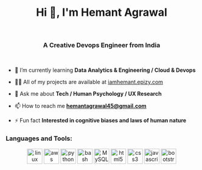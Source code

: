 

<h1 align="center">Hi 👋, I'm Hemant Agrawal</h1>
<br>
<h3 align="center">A Creative Devops Engineer from India</h3>
<br>

- 🌱 I’m currently learning **Data Analytics & Engineering / Cloud & Devops**

- 👨‍💻 All of my projects are available at [iamhemant.epizy.com](iamhemant.epizy.com)

- 💬 Ask me about **Tech / Human Psychology / UX Research**

- 📫 How to reach me **hemantagrawal45@gmail.com**

- ⚡ Fun fact **Interested in cognitive biases and laws of human nature**

<!-- <h3 align="left">Connect with me:</h3>
<p align="left">
<a href="https://linkedin.com/in/hemant-agrawal-7b633b156" target="blank"><img align="center" src="https://raw.githubusercontent.com/rahuldkjain/github-profile-readme-generator/master/src/images/icons/Social/linked-in-alt.svg" alt="hemant-agrawal-7b633b156" height="10" width="20" /></a>
<a href="https://www.hackerrank.com/hemantagrawal45" target="blank"><img align="center" src="https://raw.githubusercontent.com/rahuldkjain/github-profile-readme-generator/master/src/images/icons/Social/hackerrank.svg" alt="hemantagrawal45" height="30" width="40" /></a>
</p> -->

<h3 align="left">Languages and Tools:</h3>
<div align="center" dir="auto">
 <a target="_blank" rel="noopener noreferrer nofollow" href="https://camo.githubusercontent.com/88034950e03b3c109dec93b1e35db0d960bf4fceb748d80a131363bd2336e12e/68747470733a2f2f736b696c6c69636f6e732e6465762f69636f6e733f693d6c696e7578"><img src="https://camo.githubusercontent.com/88034950e03b3c109dec93b1e35db0d960bf4fceb748d80a131363bd2336e12e/68747470733a2f2f736b696c6c69636f6e732e6465762f69636f6e733f693d6c696e7578" width="40px" alt="linux icon" data-canonical-src="https://skillicons.dev/icons?i=linux" style="max-width: 100%;"></a>
<a target="_blank" rel="noopener noreferrer nofollow" href="https://camo.githubusercontent.com/232a8e1bc75eaa4cbe170db028a7d10a53a52089f5ad717dd175378eb3517f81/68747470733a2f2f736b696c6c69636f6e732e6465762f69636f6e733f693d617773"><img src="https://camo.githubusercontent.com/232a8e1bc75eaa4cbe170db028a7d10a53a52089f5ad717dd175378eb3517f81/68747470733a2f2f736b696c6c69636f6e732e6465762f69636f6e733f693d617773" width="40px" alt="aws icon" data-canonical-src="https://skillicons.dev/icons?i=aws" style="max-width: 100%;"></a>
<a target="_blank" rel="noopener noreferrer nofollow" href="https://camo.githubusercontent.com/6a9e440abe7195550fbb7385593e3838031e3d1cbbf3802c385beebe76fe6dbb/68747470733a2f2f736b696c6c69636f6e732e6465762f69636f6e733f693d707974686f6e"><img src="https://camo.githubusercontent.com/6a9e440abe7195550fbb7385593e3838031e3d1cbbf3802c385beebe76fe6dbb/68747470733a2f2f736b696c6c69636f6e732e6465762f69636f6e733f693d707974686f6e" width="40px" alt="python icon" data-canonical-src="https://skillicons.dev/icons?i=python" style="max-width: 100%;"></a>
<a target="_blank" rel="noopener noreferrer nofollow" href="https://camo.githubusercontent.com/07e4f940b7e6239e342256bca5e95cd0b51406ae1570bba067ce3f1ccc76e350/68747470733a2f2f736b696c6c69636f6e732e6465762f69636f6e733f693d62617368"><img src="https://camo.githubusercontent.com/07e4f940b7e6239e342256bca5e95cd0b51406ae1570bba067ce3f1ccc76e350/68747470733a2f2f736b696c6c69636f6e732e6465762f69636f6e733f693d62617368" width="40px" alt="bash icon" data-canonical-src="https://skillicons.dev/icons?i=bash" style="max-width: 100%;"></a>
<a target="_blank" rel="noopener noreferrer nofollow" href="https://camo.githubusercontent.com/4004b2f7fa33c1cd04eef3e56a050c29463f9d613d00506464a4151edfca3d73/68747470733a2f2f736b696c6c69636f6e732e6465762f69636f6e733f693d6d7973716c"><img src="https://camo.githubusercontent.com/4004b2f7fa33c1cd04eef3e56a050c29463f9d613d00506464a4151edfca3d73/68747470733a2f2f736b696c6c69636f6e732e6465762f69636f6e733f693d6d7973716c" width="40px" alt="MySQL icon" data-canonical-src="https://skillicons.dev/icons?i=mysql" style="max-width: 100%;"></a>
<a target="_blank" rel="noopener noreferrer nofollow" href="https://camo.githubusercontent.com/d5018e8d6194afbc0a7874bf55df5e7b0111f8abe4e622ae2200b124e33d6fe2/68747470733a2f2f736b696c6c69636f6e732e6465762f69636f6e733f693d68746d6c"><img src="https://camo.githubusercontent.com/d5018e8d6194afbc0a7874bf55df5e7b0111f8abe4e622ae2200b124e33d6fe2/68747470733a2f2f736b696c6c69636f6e732e6465762f69636f6e733f693d68746d6c" width="40px" alt="html5 icon" data-canonical-src="https://skillicons.dev/icons?i=html" style="max-width: 100%;"></a>
<a target="_blank" rel="noopener noreferrer nofollow" href="https://camo.githubusercontent.com/0e09bd8aa8f06b2a1946dddff9415ba1df25f461852741979c5bb7bdc4860908/68747470733a2f2f736b696c6c69636f6e732e6465762f69636f6e733f693d637373"><img src="https://camo.githubusercontent.com/0e09bd8aa8f06b2a1946dddff9415ba1df25f461852741979c5bb7bdc4860908/68747470733a2f2f736b696c6c69636f6e732e6465762f69636f6e733f693d637373" width="40px" alt="css3 icon" data-canonical-src="https://skillicons.dev/icons?i=css" style="max-width: 100%;"></a>
<a target="_blank" rel="noopener noreferrer nofollow" href="https://camo.githubusercontent.com/c834f8915ff42a2955bd1a6b379e34c44c2f73b61d0c3ff0191ecdb28d8117ef/68747470733a2f2f736b696c6c69636f6e732e6465762f69636f6e733f693d6a617661736372697074"><img src="https://camo.githubusercontent.com/c834f8915ff42a2955bd1a6b379e34c44c2f73b61d0c3ff0191ecdb28d8117ef/68747470733a2f2f736b696c6c69636f6e732e6465762f69636f6e733f693d6a617661736372697074" width="40px" alt="javascript icon" data-canonical-src="https://skillicons.dev/icons?i=javascript" style="max-width: 100%;"></a>
<a target="_blank" rel="noopener noreferrer nofollow" href="https://camo.githubusercontent.com/5e8b6a8e8f07b3041792f726f0b2efd62a016ec24b743bf1e4a5c6e6423f86e3/68747470733a2f2f736b696c6c69636f6e732e6465762f69636f6e733f693d626f6f747374726170"><img src="https://camo.githubusercontent.com/5e8b6a8e8f07b3041792f726f0b2efd62a016ec24b743bf1e4a5c6e6423f86e3/68747470733a2f2f736b696c6c69636f6e732e6465762f69636f6e733f693d626f6f747374726170" width="40px" alt="bootstrap icon" data-canonical-src="https://skillicons.dev/icons?i=bootstrap" style="max-width: 100%;"></a>
